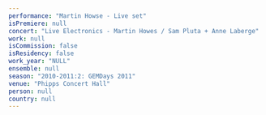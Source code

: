 ```yaml
---
performance: "Martin Howse - Live set"
isPremiere: null
concert: "Live Electronics - Martin Howes / Sam Pluta + Anne Laberge"
work: null
isCommission: false
isResidency: false
work_year: "NULL"
ensemble: null
season: "2010-2011:2: GEMDays 2011"
venue: "Phipps Concert Hall"
person: null
country: null
---
```


